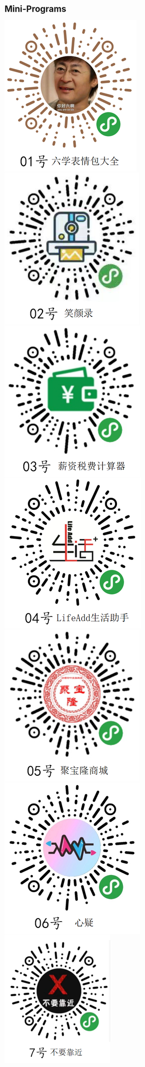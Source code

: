 # Mini-Programs
![](images/mp01.png)
![](images/mp02.png)
![](images/mp03.png)
![](images/mp04.png)
![](images/mp05.png)
![](images/mp06.png)
![](images/mp07.png)

